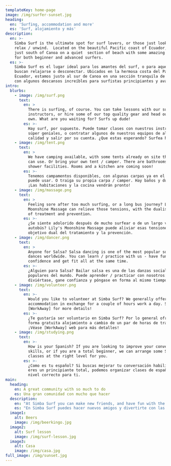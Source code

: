 ```yaml
---
templateKey: home-page
image: /img/surfer-sunset.jpg
heading:
  en: 'Surfing, accommodation and more'
  es: 'Surf, alojamiento y más'
description:
  en: >-
    Simba Surf is the ultimate spot for surf lovers, or those just looking to
    relax / unwind.  Located on the beautiful Pacific coast of Ecuador, we are
    just south of Canoa on a quiet  section of beach with some amazing breaks
    for both beginner and advanced surfers.
  es: >-
    Simba Surf es el lugar ideal para los amantes del surf, o para aquellos que
    buscan relajarse o desconectar. Ubicados en la hermosa costa del Pacífico de
    Ecuador, estamos justo al sur de Canoa en una sección tranquila de la playa
    con algunos descansos increíbles para surfistas principiantes y avanzados.
intro:
  blurbs:
    - image: /img/surf.png
      text:
        en: >
          There is surfing, of course. You can take lessons with our super cool
          instructors, or hire some of our top quality gear and head out on your
          own. What are you waiting for? Surfs up dude!
        es: >-
          Hay surf, por supuesto. Puede tomar clases con nuestros instructores
          súper geniales, o contratar algunos de nuestros equipos de alta
          calidad y salir por su cuenta. ¿Que estas esperando? Surfea hasta tio!
    - image: /img/tent.png
      text:
        en: >
          We have camping available, with some tents already on site that you
          can use. Or bring your own tent / camper. There are bathrooms and
          shower facilities. Rooms and a kitchen are coming soon!
        es: >-
          Tenemos campamentos disponibles, con algunas carpas ya en el sitio que
          puede usar. O traiga su propia carpa / camper. Hay baños y duchas.
          ¡Las habitaciones y la cocina vendrán pronto!
    - image: /img/massage.png
      text:
        en: >
          Feeling sore after too much surfing, or a long bus journey? Lily's
          Moonshine Massage can relieve those tensions, with the dualistic goal
          of treatment and prevention.
        es: >-
          ¿Se siente adolorido después de mucho surfear o de un largo viaje en
          autobús? Lily's Moonshine Massage puede aliviar esas tensiones, con el
          objetivo dual del tratamiento y la prevención.
    - image: /img/dancer.png
      text:
        en: >
          Anyone for Salsa? Salsa dancing is one of the most popular social
          dances worldwide. You can learn / practice with us - have fun, build
          confidence and get fit all at the same time.
        es: >-
          ¿Alguien para Salsa? Bailar salsa es una de las danzas sociales más
          populares del mundo. Puede aprender / practicar con nosotros:
          diviértase, gane confianza y póngase en forma al mismo tiempo.
    - image: /img/volunteer.png
      text:
        en: >-
          Would you like to volunteer at Simba Surf? We generally offer free 
          accommodation in exchange for a couple of hours work a day. See 
          [WorkAway] for more details!
        es: >-
          ¿Te gustaría ser voluntario en Simba Surf? Por lo general ofrecemos de
          forma gratuita alojamiento a cambio de un par de horas de trabajo al día.
          ¡Véase [WorkAway] web para más detalles!
    - image: /img/studying.png
      text:
        en: >-
          How is your Spanish? If you are looking to improve your conversational
          skills, or if you are a total beginner, we can arrange some Spanish
          classes at the right level for you.
        es: >-
          ¿Como es tu español? Si buscas mejorar tu conversación habilidades, o si
          eres un principiante total, podemos organizar clases de español en el
          nivel correcto para ti.                
main:
  heading:
    en: A great community with so much to do
    es: Una gran comunidad con mucho que hacer
  description:
    en: "At Simba Surf you can make new friends, and have fun with the many activities - enjoy  as much or as little as you like. As locals, we can help you with advice on the best tours  to do in the area. And we would love to take you to Beerkingo for some delicious local craft beer \U0001F37B\n"
    es: "En Simba Surf puedes hacer nuevos amigos y divertirte con las múltiples actividades, disfruta tanto o tan poco como quieras. Como lugareños, podemos ayudarlo con consejos sobre las mejores excursiones para realizar en el área. Y nos encantaría llevarte a Beerkingo para disfrutar de una deliciosa cerveza artesanal local \U0001F37B"
  image1:
    alt: Beers
    image: /img/beerkingo.jpg
  image2:
    alt: Surf lesson
    image: /img/surf-lesson.jpg
  image3:
    alt: Casa
    image: /img/casa.jpg
full_image: /img/sunset.jpg
---
```

